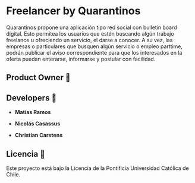 # Freelancer by Quarantinos

Quarantinos propone una aplicación tipo red social con bulletin board digital. Esto permitea los usuarios que estén buscando algún trabajo freelance u ofreciendo un servicio, el darse a conocer. A su vez, las empresas o particulares que busquen algún servicio o empleo parttime, podrán publicar el aviso correspondiente para que los interesados en la oferta puedan enterarse, informarse y postular con facilidad.

## Product Owner :robot:

## Developers :construction_worker:

* **Matías Ramos** 

* **Nicolás Casassus** 

* **Christian Carstens** 



## Licencia 📄

Este proyecto está bajo la Licencia de la Pontificia Universidad Católica de Chile.
